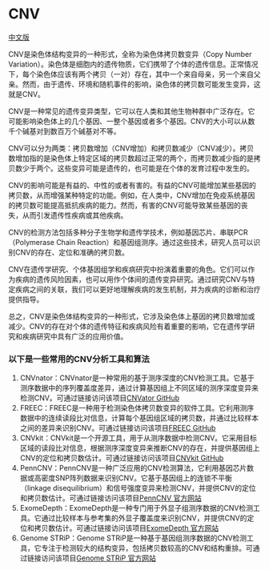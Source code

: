 # CNV

[中文版](https://github.com/flowhub-team/CNV/blob/main/README_cn.md)

CNV是染色体结构变异的一种形式，全称为染色体拷贝数变异（Copy Number Variation）。染色体是细胞内的遗传物质，它们携带了个体的遗传信息。正常情况下，每个染色体应该有两个拷贝（一对）存在，其中一个来自母亲，另一个来自父亲。然而，由于遗传、环境和随机事件的影响，染色体的拷贝数可能发生变异，这就是CNV。

CNV是一种常见的遗传变异类型，它可以在人类和其他生物种群中广泛存在。它可能影响染色体上的几个基因、一整个基因或者多个基因。CNV的大小可以从数千个碱基对到数百万个碱基对不等。

CNV可以分为两类：拷贝数增加（CNV增加）和拷贝数减少（CNV减少）。拷贝数增加指的是染色体上特定区域的拷贝数超过正常的两个，而拷贝数减少指的是拷贝数少于两个。这些变异可能是遗传的，也可能是在个体的发育过程中发生的。

CNV的影响可能是有益的、中性的或者有害的。有益的CNV可能增加某些基因的拷贝数，从而增强某种特定的功能。例如，在人类中，CNV增加在免疫系统基因的拷贝数可能提高抵抗疾病的能力。然而，有害的CNV可能导致某些基因的丧失，从而引发遗传性疾病或其他疾病。

CNV的检测方法包括多种分子生物学和遗传学技术，例如基因芯片、串联PCR（Polymerase Chain Reaction）和基因组测序。通过这些技术，研究人员可以识别CNV的存在、定位和准确的拷贝数。

CNV在遗传学研究、个体基因组学和疾病研究中扮演着重要的角色。它们可以作为疾病的遗传风险因素，也可以用作个体间的遗传变异研究。通过研究CNV与特定疾病之间的关联，我们可以更好地理解疾病的发生机制，并为疾病的诊断和治疗提供指导。

总之，CNV是染色体结构变异的一种形式，它涉及染色体上基因的拷贝数增加或减少。CNV的存在对个体的遗传特征和疾病风险有着重要的影响，它在遗传学研究和疾病研究中具有广泛的应用价值。

### 以下是一些常用的CNV分析工具和算法

1. CNVnator：CNVnator是一种常用的基于测序深度的CNV检测工具。它基于测序数据中的序列覆盖度差异，通过计算基因组上不同区域的测序深度变异来检测CNV。可通过链接访问该项目[CNVator GitHub](https://github.com/abyzovlab/CNVnator)
2. FREEC：FREEC是一种用于检测染色体拷贝数变异的软件工具。它利用测序数据中的连续读段比对信息，计算每个基因组区域的拷贝数，并通过比较样本之间的差异来识别CNV。可通过链接访问该项目[FREEC GitHub](https://github.com/BoevaLab/FREEC)
3. CNVkit：CNVkit是一个开源工具，用于从测序数据中检测CNV。它采用目标区域的读段比对信息，根据测序深度变异来推断CNV的存在，并提供基因组上CNV的定位和拷贝数估计。可通过链接访问该项目[CNVkit GitHub](https://github.com/etal/cnvkit)
4. PennCNV：PennCNV是一种广泛应用的CNV检测算法，它利用基因芯片数据或高密度SNP阵列数据来识别CNV。它基于基因组上的连锁不平衡（linkage disequilibrium）和信号强度变异来检测CNV，并提供CNV的定位和拷贝数估计。可通过链接访问该项目[PennCNV 官方网站](http://penncnv.openbioinformatics.org/en/latest/)
5. ExomeDepth：ExomeDepth是一种专门用于外显子组测序数据的CNV检测工具。它通过比较样本与参考集的外显子覆盖度来识别CNV，并提供CNV的定位和拷贝数估计。可通过链接访问该项目[ExomeDepth 官方网站](https://www.bioconductor.org/packages/release/bioc/html/ExomeDepth.html)
6. Genome STRiP：Genome STRiP是一种基于基因组测序数据的CNV检测工具，它专注于检测较大的结构变异，包括拷贝数较高的CNV和结构重排。可通过链接访问该项目[Genome STRiP 官方网站](https://software.broadinstitute.org/software/genomestrip/)
